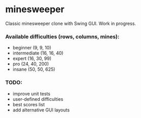 # minesweeper
Classic minesweeper clone with Swing GUI. Work in progress.

### Available difficulties (rows, columns, mines):
* beginner (9, 9, 10)
* intermediate (16, 16, 40)
* expert (16, 30, 99)
* pro (24, 40, 200)
* insane (50, 50, 625)

### TODO:
* improve unit tests
* user-defined difficulties  
* best scores list  
* add alternative GUI layouts